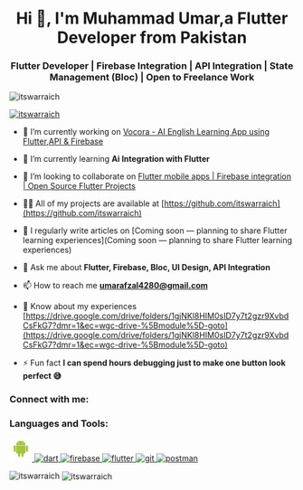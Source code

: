 <h1 align="center">Hi 👋, I'm Muhammad Umar,a Flutter Developer from Pakistan </h1>
<h3 align="center">Flutter Developer | Firebase Integration | API Integration | State Management (Bloc) | Open to Freelance Work</h3>

<p align="left"> <img src="https://komarev.com/ghpvc/?username=itswarraich&label=Profile%20views&color=0e75b6&style=flat" alt="itswarraich" /> </p>

<p align="left"> <a href="https://github.com/ryo-ma/github-profile-trophy"><img src="https://github-profile-trophy.vercel.app/?username=itswarraich" alt="itswarraich" /></a> </p>

- 🔭 I’m currently working on [Vocora - AI English Learning App using Flutter,API & Firebase](https://github.com/itswarraich/vocora)

- 🌱 I’m currently learning **Ai Integration with Flutter**

- 👯 I’m looking to collaborate on [Flutter mobile apps | Firebase integration | Open Source Flutter Projects](https://github.com/itswarraich)

- 👨‍💻 All of my projects are available at [https://github.com/itswarraich](https://github.com/itswarraich)

- 📝 I regularly write articles on [Coming soon — planning to share Flutter learning experiences](Coming soon — planning to share Flutter learning experiences)

- 💬 Ask me about **Flutter, Firebase, Bloc, UI Design, API Integration**

- 📫 How to reach me **umarafzal4280@gmail.com**

- 📄 Know about my experiences [https://drive.google.com/drive/folders/1gjNKl8HIM0sID7y7t2gzr9XvbdCsFkG7?dmr=1&ec=wgc-drive-%5Bmodule%5D-goto](https://drive.google.com/drive/folders/1gjNKl8HIM0sID7y7t2gzr9XvbdCsFkG7?dmr=1&ec=wgc-drive-%5Bmodule%5D-goto)

- ⚡ Fun fact **I can spend hours debugging just to make one button look perfect 😅**

<h3 align="left">Connect with me:</h3>
<p align="left">
</p>

<h3 align="left">Languages and Tools:</h3>
<p align="left"> <a href="https://developer.android.com" target="_blank" rel="noreferrer"> <img src="https://raw.githubusercontent.com/devicons/devicon/master/icons/android/android-original-wordmark.svg" alt="android" width="40" height="40"/> </a> <a href="https://dart.dev" target="_blank" rel="noreferrer"> <img src="https://www.vectorlogo.zone/logos/dartlang/dartlang-icon.svg" alt="dart" width="40" height="40"/> </a> <a href="https://firebase.google.com/" target="_blank" rel="noreferrer"> <img src="https://www.vectorlogo.zone/logos/firebase/firebase-icon.svg" alt="firebase" width="40" height="40"/> </a> <a href="https://flutter.dev" target="_blank" rel="noreferrer"> <img src="https://www.vectorlogo.zone/logos/flutterio/flutterio-icon.svg" alt="flutter" width="40" height="40"/> </a> <a href="https://git-scm.com/" target="_blank" rel="noreferrer"> <img src="https://www.vectorlogo.zone/logos/git-scm/git-scm-icon.svg" alt="git" width="40" height="40"/> </a> <a href="https://postman.com" target="_blank" rel="noreferrer"> <img src="https://www.vectorlogo.zone/logos/getpostman/getpostman-icon.svg" alt="postman" width="40" height="40"/> </a> </p>

<p><img align="left" src="https://github-readme-stats.vercel.app/api/top-langs?username=itswarraich&show_icons=true&locale=en&layout=compact" alt="itswarraich" /></p>

<p>&nbsp;<img align="center" src="https://github-readme-stats.vercel.app/api?username=itswarraich&show_icons=true&locale=en" alt="itswarraich" /></p>
